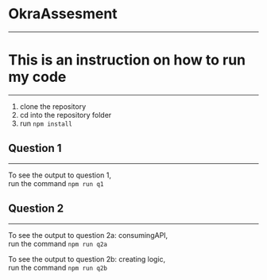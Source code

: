 # OkraAssesment
___
# This is an instruction on how to run my code
___
1. clone the repository
2. cd into the repository folder
3. run `npm install`

## Question 1
___
To see the output to question 1,  
run the command `npm run q1`

## Question 2
___
To see the output to question 2a: consumingAPI,  
run the command `npm run q2a`

To see the output to question 2b: creating logic,  
run the command `npm run q2b`

